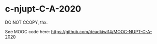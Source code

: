 # c-njupt-C-A-2020
DO NOT CCOPY, thx.

See MOOC code here:
https://github.com/deadkiwi14/MOOC-NUPT-C-A-2020
